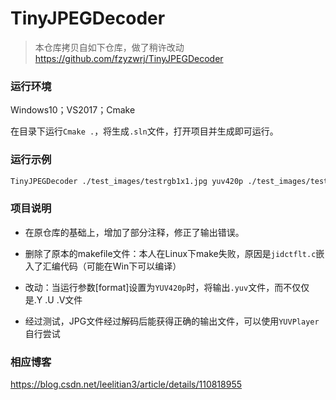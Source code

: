 # TinyJPEGDecoder

>  本仓库拷贝自如下仓库，做了稍许改动  https://github.com/fzyzwrj/TinyJPEGDecoder

### 运行环境

Windows10；VS2017；Cmake

在目录下运行`Cmake .`，将生成`.sln`文件，打开项目并生成即可运行。

### 运行示例

```bash
TinyJPEGDecoder ./test_images/testrgb1x1.jpg yuv420p ./test_images/test
```

### 项目说明

* 在原仓库的基础上，增加了部分注释，修正了输出错误。

* 删除了原本的makefile文件：本人在Linux下make失败，原因是`jidctflt.c`嵌入了汇编代码（可能在Win下可以编译）
* 改动：当运行参数[format]设置为`YUV420p`时，将输出`.yuv`文件，而不仅仅是.Y .U .V文件
* 经过测试，JPG文件经过解码后能获得正确的输出文件，可以使用`YUVPlayer`自行尝试

### 相应博客

https://blog.csdn.net/leelitian3/article/details/110818955